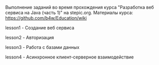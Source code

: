 Выполнение заданий во время прохождения курса "Разработка веб сервиса на Java (часть 1)" на stepic.org.
Материалы курса: https://github.com/b4w/Education/wiki

lesson1 - Создание веб сервиса

lesson2 - Авторизация

lesson3 - Работа с базами данных

lesson4 - Асинхронное клиент-серверное взаимодействие